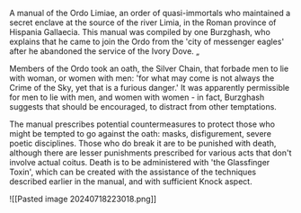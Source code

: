 A manual of the Ordo Limiae, an order of quasi-immortals who maintained a secret enclave at the source of the river Limia, in the Roman province of Hispania Gallaecia. This manual was compiled by one Burzghash, who explains that he came to join the Ordo from the 'city of messenger eagles' after he abandoned the service of the Ivory Dove.    „

Members of the Ordo took an oath, the Silver Chain, that forbade men to lie with woman, or women with men: 'for what may come is not always the Crime of the Sky, yet that is a furious danger.' It was apparently permissible for men to lie with men, and women with women - in fact, Burzghash suggests that should be encouraged, to distract from other temptations.

The manual prescribes potential countermeasures to protect those who might be tempted to go against the oath: masks, disfigurement, severe poetic disciplines. Those who do break it are to be punished with death, although there are lesser punishments prescribed for various acts that don't involve actual coitus. Death is to be administered with 'the Glassfinger Toxin', which can be created with the assistance of the techniques described earlier in the manual, and with sufficient Knock aspect.

![[Pasted image 20240718223018.png]]